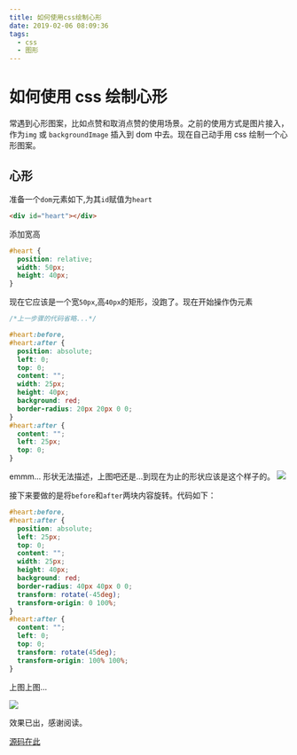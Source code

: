 ```yaml
---
title: 如何使用css绘制心形
date: 2019-02-06 08:09:36
tags:
  - css
  - 图形
---
```


# 如何使用 css 绘制心形

常遇到心形图案，比如点赞和取消点赞的使用场景。之前的使用方式是图片接入，作为`img` 或 `backgroundImage` 插入到 dom 中去。现在自己动手用 css 绘制一个心形图案。

<!--more-->

## 心形

准备一个`dom`元素如下,为其`id`赋值为`heart`

```html
<div id="heart"></div>
```

添加宽高

```css
#heart {
  position: relative;
  width: 50px;
  height: 40px;
}
```

现在它应该是一个宽`50px`,高`40px`的矩形，没跑了。现在开始操作伪元素

```css
/*上一步骤的代码省略...*/

#heart:before,
#heart:after {
  position: absolute;
  left: 0;
  top: 0;
  content: "";
  width: 25px;
  height: 40px;
  background: red;
  border-radius: 20px 20px 0 0;
}
#heart:after {
  content: "";
  left: 25px;
  top: 0;
}
```

emmm... 形状无法描述，上图吧还是...到现在为止的形状应该是这个样子的。
![](https://user-gold-cdn.xitu.io/2019/2/6/168c0906096c8752?w=148&h=116&f=jpeg&s=2672)

接下来要做的是将`before`和`after`两块内容旋转。代码如下：

```css
#heart:before,
#heart:after {
  position: absolute;
  left: 25px;
  top: 0;
  content: "";
  width: 25px;
  height: 40px;
  background: red;
  border-radius: 40px 40px 0 0;
  transform: rotate(-45deg);
  transform-origin: 0 100%;
}
#heart:after {
  content: "";
  left: 0;
  top: 0;
  transform: rotate(45deg);
  transform-origin: 100% 100%;
}
```

上图上图...

![](https://user-gold-cdn.xitu.io/2019/2/6/168c09dcf6787c68?w=228&h=194&f=jpeg&s=3275)

效果已出，感谢阅读。

[源码在此](https://codepen.io/ch957869975/pen/RvLgEg)
